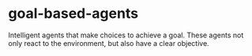 # goal-based-agents
Intelligent agents that make choices to achieve a goal. These agents not only react to the environment, but also have a clear objective.
